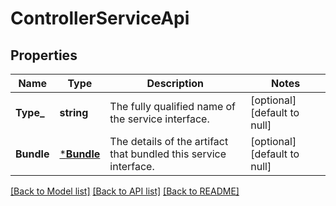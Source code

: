 # ControllerServiceApi

## Properties
Name | Type | Description | Notes
------------ | ------------- | ------------- | -------------
**Type_** | **string** | The fully qualified name of the service interface. | [optional] [default to null]
**Bundle** | [***Bundle**](Bundle.md) | The details of the artifact that bundled this service interface. | [optional] [default to null]

[[Back to Model list]](../pkg/nifi/README.md#documentation-for-models) [[Back to API list]](../pkg/nifi/README.md#documentation-for-api-endpoints) [[Back to README]](../pkg/nifi/README.md)


